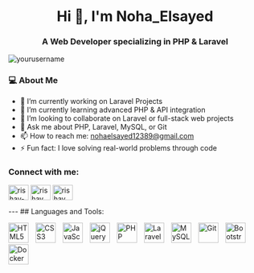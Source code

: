 
<h1 align="center">Hi 👋, I'm Noha_Elsayed</h1>
<h3 align="center">A Web Developer specializing in PHP & Laravel</h3>

<p align="left"> <img src="https://komarev.com/ghpvc/?username=yourusername&label=Profile%20views&color=0e75b6&style=flat" alt="yourusername" /> </p>

### 💻 About Me

- 🔭 I’m currently working on Laravel Projects  
- 🌱 I’m currently learning advanced PHP & API integration  
- 👯 I’m looking to collaborate on Laravel or full-stack web projects  
- 💬 Ask me about PHP, Laravel, MySQL, or Git  
- 📫 How to reach me: nohaelsayed12389@gmail.com  
- ⚡ Fun fact: I love solving real-world problems through code


<h3 align="left">Connect with me:</h3>
<p align="left">
<a href="https://www.linkedin.com/in/noha-elsayed-347932193/" target="blank"><img align="center" src="https://raw.githubusercontent.com/rahuldkjain/github-profile-readme-generator/master/src/images/icons/Social/linked-in-alt.svg" alt="rishav-chanda-b89a791b3" height="30" width="40" /></a>
<a href="https://instagram.com/rishav_chanda" target="blank"><img align="center" src="https://raw.githubusercontent.com/rahuldkjain/github-profile-readme-generator/master/src/images/icons/Social/instagram.svg" alt="rishav_chanda" height="30" width="40" /></a>
<a href="https://www.youtube.com" target="blank"><img align="center" src="https://raw.githubusercontent.com/rahuldkjain/github-profile-readme-generator/master/src/images/icons/Social/youtube.svg" alt="rishav chanda" height="30" width="40" /></a>
</p>
---
## Languages and Tools:

<!-- README.md -->
<p align="left">
  <img src="https://cdn.jsdelivr.net/gh/devicons/devicon/icons/html5/html5-original.svg" height="40" alt="HTML5" width="40" style="margin-right: 10px;" />
  <img src="https://cdn.jsdelivr.net/gh/devicons/devicon/icons/css3/css3-original.svg" height="40" alt="CSS3" width="40" style="margin-right: 10px;" />
  <img src="https://cdn.jsdelivr.net/gh/devicons/devicon/icons/javascript/javascript-original.svg" height="40" alt="JavaScript" width="40" style="margin-right: 10px;" />
  <img src="https://cdn.jsdelivr.net/gh/devicons/devicon/icons/jquery/jquery-original-wordmark.svg" height="40" alt="jQuery" width="40" style="margin-right: 10px;" />
  <img src="https://cdn.jsdelivr.net/gh/devicons/devicon/icons/php/php-original.svg" height="40" alt="PHP" width="40" style="margin-right: 10px;" />
  <img src="https://laravel.com/img/logomark.min.svg" height="40" alt="Laravel Logo" width="40" style="margin-right: 10px;" />
  <img src="https://cdn.jsdelivr.net/gh/devicons/devicon/icons/mysql/mysql-original-wordmark.svg" height="40" alt="MySQL" width="40" style="margin-right: 10px;" />
  <img src="https://cdn.jsdelivr.net/gh/devicons/devicon/icons/git/git-original.svg" height="40" alt="Git" width="40" style="margin-right: 10px;" />
  <img src="https://cdn.jsdelivr.net/gh/devicons/devicon/icons/bootstrap/bootstrap-original.svg" height="40" alt="Bootstrap" width="40" style="margin-right: 10px;" />
  <img src="https://cdn.jsdelivr.net/gh/devicons/devicon/icons/docker/docker-original-wordmark.svg" height="40" alt="Docker" width="40" style="margin-right: 10px;" />

</p>
